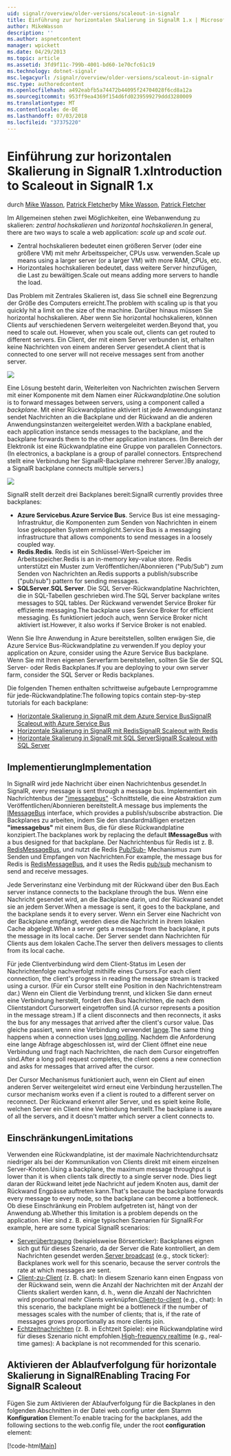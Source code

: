 ```yaml
---
uid: signalr/overview/older-versions/scaleout-in-signalr
title: Einführung zur horizontalen Skalierung in SignalR 1.x | Microsoft-Dokumentation
author: MikeWasson
description: ''
ms.author: aspnetcontent
manager: wpickett
ms.date: 04/29/2013
ms.topic: article
ms.assetid: 3fd9f11c-799b-4001-bd60-1e70cfc61c19
ms.technology: dotnet-signalr
msc.legacyurl: /signalr/overview/older-versions/scaleout-in-signalr
msc.type: authoredcontent
ms.openlocfilehash: a492eabfb5a74472b44095f24704028f6cd8a12a
ms.sourcegitcommit: 953ff9ea4369f154d6fd0239599279ddd3280009
ms.translationtype: MT
ms.contentlocale: de-DE
ms.lasthandoff: 07/03/2018
ms.locfileid: "37375220"
---
```

<a name="introduction-to-scaleout-in-signalr-1x"></a><span data-ttu-id="b31f5-102">Einführung zur horizontalen Skalierung in SignalR 1.x</span><span class="sxs-lookup"><span data-stu-id="b31f5-102">Introduction to Scaleout in SignalR 1.x</span></span>
====================
<span data-ttu-id="b31f5-103">durch [Mike Wasson](https://github.com/MikeWasson), [Patrick Fletcher](https://github.com/pfletcher)</span><span class="sxs-lookup"><span data-stu-id="b31f5-103">by [Mike Wasson](https://github.com/MikeWasson), [Patrick Fletcher](https://github.com/pfletcher)</span></span>

<span data-ttu-id="b31f5-104">Im Allgemeinen stehen zwei Möglichkeiten, eine Webanwendung zu skalieren: *zentral hochskalieren* und *horizontal hochskalieren*.</span><span class="sxs-lookup"><span data-stu-id="b31f5-104">In general, there are two ways to scale a web application: *scale up* and *scale out*.</span></span>

- <span data-ttu-id="b31f5-105">Zentral hochskalieren bedeutet einen größeren Server (oder eine größere VM) mit mehr Arbeitsspeicher, CPUs usw. verwenden.</span><span class="sxs-lookup"><span data-stu-id="b31f5-105">Scale up means using a larger server (or a larger VM) with more RAM, CPUs, etc.</span></span>
- <span data-ttu-id="b31f5-106">Horizontales hochskalieren bedeutet, dass weitere Server hinzufügen, die Last zu bewältigen.</span><span class="sxs-lookup"><span data-stu-id="b31f5-106">Scale out means adding more servers to handle the load.</span></span>

<span data-ttu-id="b31f5-107">Das Problem mit Zentrales Skalieren ist, dass Sie schnell eine Begrenzung der Größe des Computers erreicht.</span><span class="sxs-lookup"><span data-stu-id="b31f5-107">The problem with scaling up is that you quickly hit a limit on the size of the machine.</span></span> <span data-ttu-id="b31f5-108">Darüber hinaus müssen Sie horizontal hochskalieren. Aber wenn Sie horizontal hochskalieren, können Clients auf verschiedenen Servern weitergeleitet werden.</span><span class="sxs-lookup"><span data-stu-id="b31f5-108">Beyond that, you need to scale out. However, when you scale out, clients can get routed to different servers.</span></span> <span data-ttu-id="b31f5-109">Ein Client, der mit einem Server verbunden ist, erhalten keine Nachrichten von einem anderen Server gesendet.</span><span class="sxs-lookup"><span data-stu-id="b31f5-109">A client that is connected to one server will not receive messages sent from another server.</span></span>

![](scaleout-in-signalr/_static/image1.png)

<span data-ttu-id="b31f5-110">Eine Lösung besteht darin, Weiterleiten von Nachrichten zwischen Servern mit einer Komponente mit dem Namen einer *Rückwandplatine*.</span><span class="sxs-lookup"><span data-stu-id="b31f5-110">One solution is to forward messages between servers, using a component called a *backplane*.</span></span> <span data-ttu-id="b31f5-111">Mit einer Rückwandplatine aktiviert ist jede Anwendungsinstanz sendet Nachrichten an die Backplane und der Rückwand an die anderen Anwendungsinstanzen weitergeleitet werden.</span><span class="sxs-lookup"><span data-stu-id="b31f5-111">With a backplane enabled, each application instance sends messages to the backplane, and the backplane forwards them to the other application instances.</span></span> <span data-ttu-id="b31f5-112">(Im Bereich der Elektronik ist eine Rückwandplatine eine Gruppe von parallelen Connectors.</span><span class="sxs-lookup"><span data-stu-id="b31f5-112">(In electronics, a backplane is a group of parallel connectors.</span></span> <span data-ttu-id="b31f5-113">Entsprechend stellt eine Verbindung her SignalR-Backplane mehrerer Server.)</span><span class="sxs-lookup"><span data-stu-id="b31f5-113">By analogy, a SignalR backplane connects multiple servers.)</span></span>

![](scaleout-in-signalr/_static/image2.png)

<span data-ttu-id="b31f5-114">SignalR stellt derzeit drei Backplanes bereit:</span><span class="sxs-lookup"><span data-stu-id="b31f5-114">SignalR currently provides three backplanes:</span></span>

- <span data-ttu-id="b31f5-115">**Azure Servicebus**.</span><span class="sxs-lookup"><span data-stu-id="b31f5-115">**Azure Service Bus**.</span></span> <span data-ttu-id="b31f5-116">Service Bus ist eine messaging-Infrastruktur, die Komponenten zum Senden von Nachrichten in einem lose gekoppelten System ermöglicht.</span><span class="sxs-lookup"><span data-stu-id="b31f5-116">Service Bus is a messaging infrastructure that allows components to send messages in a loosely coupled way.</span></span>
- <span data-ttu-id="b31f5-117">**Redis**.</span><span class="sxs-lookup"><span data-stu-id="b31f5-117">**Redis**.</span></span> <span data-ttu-id="b31f5-118">Redis ist ein Schlüssel-Wert-Speicher im Arbeitsspeicher.</span><span class="sxs-lookup"><span data-stu-id="b31f5-118">Redis is an in-memory key-value store.</span></span> <span data-ttu-id="b31f5-119">Redis unterstützt ein Muster zum Veröffentlichen/Abonnieren ("Pub/Sub") zum Senden von Nachrichten an.</span><span class="sxs-lookup"><span data-stu-id="b31f5-119">Redis supports a publish/subscribe ("pub/sub") pattern for sending messages.</span></span>
- <span data-ttu-id="b31f5-120">**SQLServer**.</span><span class="sxs-lookup"><span data-stu-id="b31f5-120">**SQL Server**.</span></span> <span data-ttu-id="b31f5-121">Die SQL Server-Rückwandplatine Nachrichten, die in SQL-Tabellen geschrieben wird.</span><span class="sxs-lookup"><span data-stu-id="b31f5-121">The SQL Server backplane writes messages to SQL tables.</span></span> <span data-ttu-id="b31f5-122">Der Rückwand verwendet Service Broker für effiziente messaging.</span><span class="sxs-lookup"><span data-stu-id="b31f5-122">The backplane uses Service Broker for efficient messaging.</span></span> <span data-ttu-id="b31f5-123">Es funktioniert jedoch auch, wenn Service Broker nicht aktiviert ist.</span><span class="sxs-lookup"><span data-stu-id="b31f5-123">However, it also works if Service Broker is not enabled.</span></span>

<span data-ttu-id="b31f5-124">Wenn Sie Ihre Anwendung in Azure bereitstellen, sollten erwägen Sie, die Azure Service Bus-Rückwandplatine zu verwenden.</span><span class="sxs-lookup"><span data-stu-id="b31f5-124">If you deploy your application on Azure, consider using the Azure Service Bus backplane.</span></span> <span data-ttu-id="b31f5-125">Wenn Sie mit Ihren eigenen Serverfarm bereitstellen, sollten Sie Sie der SQL Server- oder Redis Backplanes.</span><span class="sxs-lookup"><span data-stu-id="b31f5-125">If you are deploying to your own server farm, consider the SQL Server or Redis backplanes.</span></span>

<span data-ttu-id="b31f5-126">Die folgenden Themen enthalten schrittweise aufgebaute Lernprogramme für jede-Rückwandplatine:</span><span class="sxs-lookup"><span data-stu-id="b31f5-126">The following topics contain step-by-step tutorials for each backplane:</span></span>

- [<span data-ttu-id="b31f5-127">Horizontale Skalierung in SignalR mit dem Azure Service Bus</span><span class="sxs-lookup"><span data-stu-id="b31f5-127">SignalR Scaleout with Azure Service Bus</span></span>](scaleout-with-windows-azure-service-bus.md)
- [<span data-ttu-id="b31f5-128">Horizontale Skalierung in SignalR mit Redis</span><span class="sxs-lookup"><span data-stu-id="b31f5-128">SignalR Scaleout with Redis</span></span>](scaleout-with-redis.md)
- [<span data-ttu-id="b31f5-129">Horizontale Skalierung in SignalR mit SQL Server</span><span class="sxs-lookup"><span data-stu-id="b31f5-129">SignalR Scaleout with SQL Server</span></span>](scaleout-with-sql-server.md)

## <a name="implementation"></a><span data-ttu-id="b31f5-130">Implementierung</span><span class="sxs-lookup"><span data-stu-id="b31f5-130">Implementation</span></span>

<span data-ttu-id="b31f5-131">In SignalR wird jede Nachricht über einen Nachrichtenbus gesendet.</span><span class="sxs-lookup"><span data-stu-id="b31f5-131">In SignalR, every message is sent through a message bus.</span></span> <span data-ttu-id="b31f5-132">Implementiert ein Nachrichtenbus der ["imessagebus"](https://msdn.microsoft.com/library/microsoft.aspnet.signalr.messaging.imessagebus(v=vs.100).aspx) -Schnittstelle, die eine Abstraktion zum Veröffentlichen/Abonnieren bereitstellt.</span><span class="sxs-lookup"><span data-stu-id="b31f5-132">A message bus implements the [IMessageBus](https://msdn.microsoft.com/library/microsoft.aspnet.signalr.messaging.imessagebus(v=vs.100).aspx) interface, which provides a publish/subscribe abstraction.</span></span> <span data-ttu-id="b31f5-133">Die Backplanes zu arbeiten, indem Sie den standardmäßigen ersetzen **"imessagebus"** mit einem Bus, die für diese Rückwandplatine konzipiert.</span><span class="sxs-lookup"><span data-stu-id="b31f5-133">The backplanes work by replacing the default **IMessageBus** with a bus designed for that backplane.</span></span> <span data-ttu-id="b31f5-134">Der Nachrichtenbus für Redis ist z. B. [RedisMessageBus](https://msdn.microsoft.com/library/microsoft.aspnet.signalr.redis.redismessagebus(v=vs.100).aspx), und nutzt die Redis [Pub/Sub-](http://redis.io/topics/pubsub) Mechanismus zum Senden und Empfangen von Nachrichten.</span><span class="sxs-lookup"><span data-stu-id="b31f5-134">For example, the message bus for Redis is [RedisMessageBus](https://msdn.microsoft.com/library/microsoft.aspnet.signalr.redis.redismessagebus(v=vs.100).aspx), and it uses the Redis [pub/sub](http://redis.io/topics/pubsub) mechanism to send and receive messages.</span></span>

<span data-ttu-id="b31f5-135">Jede Serverinstanz eine Verbindung mit der Rückwand über den Bus.</span><span class="sxs-lookup"><span data-stu-id="b31f5-135">Each server instance connects to the backplane through the bus.</span></span> <span data-ttu-id="b31f5-136">Wenn eine Nachricht gesendet wird, an die Backplane darin, und der Rückwand sendet sie an jedem Server.</span><span class="sxs-lookup"><span data-stu-id="b31f5-136">When a message is sent, it goes to the backplane, and the backplane sends it to every server.</span></span> <span data-ttu-id="b31f5-137">Wenn ein Server eine Nachricht von der Backplane empfängt, werden diese die Nachricht in ihrem lokalen Cache abgelegt.</span><span class="sxs-lookup"><span data-stu-id="b31f5-137">When a server gets a message from the backplane, it puts the message in its local cache.</span></span> <span data-ttu-id="b31f5-138">Der Server sendet dann Nachrichten für Clients aus dem lokalen Cache.</span><span class="sxs-lookup"><span data-stu-id="b31f5-138">The server then delivers messages to clients from its local cache.</span></span>

<span data-ttu-id="b31f5-139">Für jede Clientverbindung wird dem Client-Status im Lesen der Nachrichtenfolge nachverfolgt mithilfe eines Cursors.</span><span class="sxs-lookup"><span data-stu-id="b31f5-139">For each client connection, the client's progress in reading the message stream is tracked using a cursor.</span></span> <span data-ttu-id="b31f5-140">(Für ein Cursor stellt eine Position in den Nachrichtenstream dar.) Wenn ein Client die Verbindung trennt, und klicken Sie dann erneut eine Verbindung herstellt, fordert den Bus Nachrichten, die nach dem Clientstandort Cursorwert eingetroffen sind.</span><span class="sxs-lookup"><span data-stu-id="b31f5-140">(A cursor represents a position in the message stream.) If a client disconnects and then reconnects, it asks the bus for any messages that arrived after the client's cursor value.</span></span> <span data-ttu-id="b31f5-141">Das gleiche passiert, wenn eine Verbindung verwendet [lange](../getting-started/introduction-to-signalr.md#transports).</span><span class="sxs-lookup"><span data-stu-id="b31f5-141">The same thing happens when a connection uses [long polling](../getting-started/introduction-to-signalr.md#transports).</span></span> <span data-ttu-id="b31f5-142">Nachdem die Anforderung eine lange Abfrage abgeschlossen ist, wird der Client öffnet eine neue Verbindung und fragt nach Nachrichten, die nach dem Cursor eingetroffen sind.</span><span class="sxs-lookup"><span data-stu-id="b31f5-142">After a long poll request completes, the client opens a new connection and asks for messages that arrived after the cursor.</span></span>

<span data-ttu-id="b31f5-143">Der Cursor Mechanismus funktioniert auch, wenn ein Client auf einen anderen Server weitergeleitet wird erneut eine Verbindung herzustellen.</span><span class="sxs-lookup"><span data-stu-id="b31f5-143">The cursor mechanism works even if a client is routed to a different server on reconnect.</span></span> <span data-ttu-id="b31f5-144">Der Rückwand erkennt aller Server, und es spielt keine Rolle, welchen Server ein Client eine Verbindung herstellt.</span><span class="sxs-lookup"><span data-stu-id="b31f5-144">The backplane is aware of all the servers, and it doesn't matter which server a client connects to.</span></span>

## <a name="limitations"></a><span data-ttu-id="b31f5-145">Einschränkungen</span><span class="sxs-lookup"><span data-stu-id="b31f5-145">Limitations</span></span>

<span data-ttu-id="b31f5-146">Verwenden eine Rückwandplatine, ist der maximale Nachrichtendurchsatz niedriger als bei der Kommunikation von Clients direkt mit einem einzelnen Server-Knoten.</span><span class="sxs-lookup"><span data-stu-id="b31f5-146">Using a backplane, the maximum message throughput is lower than it is when clients talk directly to a single server node.</span></span> <span data-ttu-id="b31f5-147">Dies liegt daran der Rückwand leitet jede Nachricht auf jedem Knoten aus, damit der Rückwand Engpässe auftreten kann.</span><span class="sxs-lookup"><span data-stu-id="b31f5-147">That's because the backplane forwards every message to every node, so the backplane can become a bottleneck.</span></span> <span data-ttu-id="b31f5-148">Ob diese Einschränkung ein Problem aufgetreten ist, hängt von der Anwendung ab.</span><span class="sxs-lookup"><span data-stu-id="b31f5-148">Whether this limitation is a problem depends on the application.</span></span> <span data-ttu-id="b31f5-149">Hier sind z. B. einige typischen Szenarien für SignalR:</span><span class="sxs-lookup"><span data-stu-id="b31f5-149">For example, here are some typical SignalR scenarios:</span></span>

- <span data-ttu-id="b31f5-150">[Serverübertragung](tutorial-server-broadcast-with-aspnet-signalr.md) (beispielsweise Börsenticker): Backplanes eignen sich gut für dieses Szenario, da der Server die Rate kontrolliert, an dem Nachrichten gesendet werden.</span><span class="sxs-lookup"><span data-stu-id="b31f5-150">[Server broadcast](tutorial-server-broadcast-with-aspnet-signalr.md) (e.g., stock ticker): Backplanes work well for this scenario, because the server controls the rate at which messages are sent.</span></span>
- <span data-ttu-id="b31f5-151">[Client-zu-Client](tutorial-getting-started-with-signalr.md) (z. B. chat): In diesem Szenario kann einen Engpass von der Rückwand sein, wenn die Anzahl der Nachrichten mit der Anzahl der Clients skaliert werden kann, d. h., wenn die Anzahl der Nachrichten wird proportional mehr Clients verknüpfen.</span><span class="sxs-lookup"><span data-stu-id="b31f5-151">[Client-to-client](tutorial-getting-started-with-signalr.md) (e.g., chat): In this scenario, the backplane might be a bottleneck if the number of messages scales with the number of clients; that is, if the rate of messages grows proportionally as more clients join.</span></span>
- <span data-ttu-id="b31f5-152">[Echtzeitnachrichten](tutorial-high-frequency-realtime-with-signalr.md) (z. B. in Echtzeit Spiele): eine Rückwandplatine wird für dieses Szenario nicht empfohlen.</span><span class="sxs-lookup"><span data-stu-id="b31f5-152">[High-frequency realtime](tutorial-high-frequency-realtime-with-signalr.md) (e.g., real-time games): A backplane is not recommended for this scenario.</span></span>

## <a name="enabling-tracing-for-signalr-scaleout"></a><span data-ttu-id="b31f5-153">Aktivieren der Ablaufverfolgung für horizontale Skalierung in SignalR</span><span class="sxs-lookup"><span data-stu-id="b31f5-153">Enabling Tracing For SignalR Scaleout</span></span>

<span data-ttu-id="b31f5-154">Fügen Sie zum Aktivieren der Ablaufverfolgung für die Backplanes in den folgenden Abschnitten in der Datei web.config unter dem Stamm **Konfiguration** Element:</span><span class="sxs-lookup"><span data-stu-id="b31f5-154">To enable tracing for the backplanes, add the following sections to the web.config file, under the root **configuration** element:</span></span>

[!code-html[Main](scaleout-in-signalr/samples/sample1.html)]
